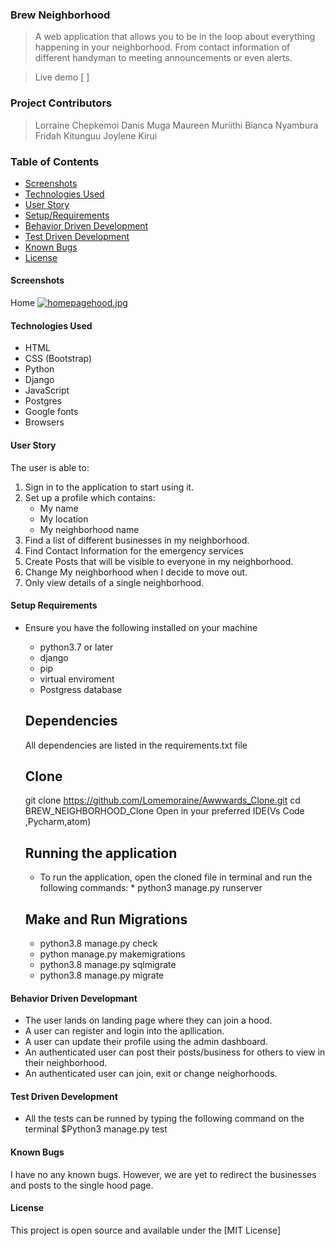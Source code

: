 ### Brew Neighborhood

> A web application that allows you to be in the loop about everything happening in your neighborhood. From contact information of different handyman to meeting announcements or even alerts.

> Live demo [ ]

### Project Contributors

> Lorraine Chepkemoi
> Danis Muga
> Maureen Muriithi
> Bianca Nyambura
> Fridah Kitunguu
> Joylene Kirui

### Table of Contents

- [Screenshots](#screenshots)
- [Technologies Used](#technologies-used)
- [User Story](#user-story)
- [Setup/Requirements](#setup/requirements)
- [Behavior Driven Development](#test-driven-development)
- [Test Driven Development](#test-driven-development)
- [Known Bugs](#known-bugs)
- [License](#license)


#### Screenshots
Home
[![homepagehood.jpg](https://i.postimg.cc/C1JHH1by/homepagehood.jpg)](https://postimg.cc/mzzHTTdV)

#### Technologies Used

- HTML
- CSS (Bootstrap)
- Python
- Django
- JavaScript
- Postgres
- Google fonts
- Browsers

#### User Story
The user is able to:
1. Sign in to the application to start using it.
2. Set up a profile which contains:
    - My name
    - My location
    - My neighborhood name
3. Find a list of different businesses in my neighborhood.
4. Find Contact Information for the emergency services
5. Create Posts that will be visible to everyone in my neighborhood.
6. Change My neighborhood when I decide to move out.
7. Only view details of a single neighborhood.

#### Setup Requirements 
- Ensure you have the following installed on your machine
    - python3.7 or later
    - django
    - pip
    - virtual enviroment
    - Postgress database

    ## Dependencies
    All dependencies are listed in the requirements.txt file

    ## Clone
    git clone https://github.com/Lomemoraine/Awwwards_Clone.git
    cd BREW_NEIGHBORHOOD_Clone
    Open in your preferred IDE(Vs Code ,Pycharm,atom)

    ## Running the application
    - To run the application, open the cloned file in terminal and run the following commands: * python3 manage.py runserver

    ## Make and Run Migrations

    * python3.8 manage.py check
    * python manage.py makemigrations 
    * python3.8 manage.py sqlmigrate 
    * python3.8 manage.py migrate

#### Behavior Driven Developmant
- The user lands on landing page where they can join a hood.
- A user can register and login into the apllication.
- A user can update their profile using the admin dashboard.
- An authenticated user can post their posts/business for others to view in their neighborhood.
- An authenticated user can join, exit or change neighorhoods.


#### Test Driven Development
- All the tests can be runned by typing the following command on the terminal $Python3 manage.py test

#### Known Bugs

I have no any known bugs.
However, we are yet to redirect the businesses and posts to the single hood page.

#### License

This project is open source and available under the [MIT License]

